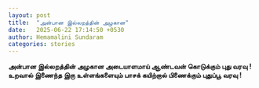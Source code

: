 ```yaml
---
layout: post
title:  "அன்பான இல்லறத்தின் அழகான"
date:   2025-06-22 17:14:50 +0530
author: Hemamalini Sundaram
categories: stories
---
```


**அன்பான இல்லறத்தின் அழகான அடையாளமாய் ஆண்டவன் கொடுக்கும் புது வரவு ! உறவால் இணைந்த
இரு உள்ளங்களையும் பாசக் கயிற்றால் பிணைக்கும் புதுப்பூ வரவு !**
